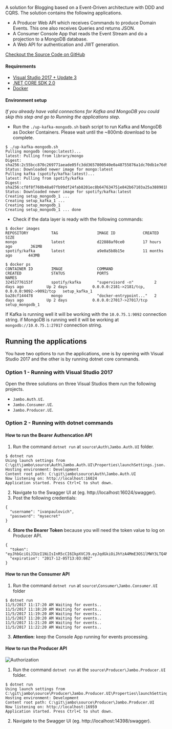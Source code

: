 A solution for Blogging based on a Event-Driven architecture with DDD and CQRS. The solution contains the following applications.
* A Producer Web API which receives Commands to produce Domain Events. This one also receives Queries and returns JSON. 
* A Consumer Console App that reads the Event Stream and do a projection to a MongoDB database.
* A Web API for authentication and JWT generation.

[Checkout the Source Code on GitHub](https://github.com/ivanpaulovich/jambo)

#### Requirements
* [Visual Studio 2017 + Update 3](https://www.visualstudio.com/en-us/news/releasenotes/vs2017-relnotes)
* [.NET CORE SDK 2.0](https://www.microsoft.com/net/download/core)
* [Docker](https://docs.docker.com/docker-for-windows/install/)

#### Environment setup

*If you already have valid connections for Kafka and MongoDB you could skip this step and go to Running the applications step.*

* Run the `./up-kafka-mongodb.sh` bash script to run Kafka and MongoDB as Docker Containers. Please wait until the ~800mb download to be complete.

```
$ ./up-kafka-mongodb.sh
Pulling mongodb (mongo:latest)...
latest: Pulling from library/mongo
Digest: sha256:2c55bcc870c269771aeade05fc3dd3657800540e0a48755876a1dc70db1e76d9
Status: Downloaded newer image for mongo:latest
Pulling kafka (spotify/kafka:latest)...
latest: Pulling from spotify/kafka
Digest: sha256:cf8f8f760b48a07fb99df24fab8201ec8b647634751e842b67103a25a388981b
Status: Downloaded newer image for spotify/kafka:latest
Creating setup_mongodb_1 ...
Creating setup_kafka_1 ...
Creating setup_mongodb_1
Creating setup_mongodb_1 ... done
```
* Check if the data layer is ready with the following commands:

```
$ docker images
REPOSITORY          TAG                 IMAGE ID            CREATED             SIZE
mongo               latest              d22888af0ce0        17 hours ago        361MB
spotify/kafka       latest              a9e0a5b8b15e        11 months ago       443MB
```

```
$ docker ps
CONTAINER ID        IMAGE               COMMAND                  CREATED             STATUS              PORTS                                            NAMES
32452776153f        spotify/kafka       "supervisord -n"         2 days ago          Up 2 days           0.0.0.0:2181->2181/tcp, 0.0.0.0:9092->9092/tcp   setup_kafka_1
ba28cf144478        mongo               "docker-entrypoint..."   2 days ago          Up 2 days           0.0.0.0:27017->27017/tcp                         setup_mongodb_1
```

If Kafka is running well it will be working with the `10.0.75.1:9092` connection string.
if MongoDB is running well it will be working at `mongodb://10.0.75.1:27017` connection string.

## Running the applications

You have two options to run the applications, one is by opening with Visual Studio 2017 and the other is by running dotnet core commands.

### Option 1 - Running with Visual Studio 2017

Open the three solutions on three Visual Studios them run the following projects.

* `Jambo.Auth.UI`.
* `Jambo.Consumer.UI`. 
* `Jambo.Producer.UI`.

### Option 2 - Running with dotnet commands

#### How to run the Bearer Authencation API

1. Run the command `dotnet run` at `source\Auth\Jambo.Auth.UI` folder.
```
$ dotnet run
Using launch settings from C:\git\jambo\source\Auth\Jambo.Auth.UI\Properties\launchSettings.json...
Hosting environment: Development
Content root path: C:\git\jambo\source\Auth\Jambo.Auth.UI
Now listening on: http://localhost:16024
Application started. Press Ctrl+C to shut down.
```
2. Navigate to the Swagger UI at (eg. http://localhost:16024/swagger).
3. Post the following credentials:
```
{
  "username": "ivanpaulovich",
  "password": "mysecret"
}
```
4. __Store the Bearer Token__ because you will need the token value to log on Producer API.
```
{
  "token": "eyJhbGciOiJIUzI1NiIsInR5cCI6IkpXVCJ9.eyJqdGkiOiJhYzA4MmE3OS1lMWY3LTQ4MTktYmU1Mi1hOTQwMTBkM2VjZTciLCJzdWIiOiJzdHJpbmciLCJleHAiOjE1MTI0Nzg5ODgsImlzcyI6Imh0dHA6Ly9teWFjY291bnRhcGkiLCJhdWQiOiJodHRwOi8vbXlhY2NvdW50YXBpIn0.9YKGmKaptLBDcExHhPOQ3_j9TsdbkcRf8ZtvIkdq8Go",
  "expiration": "2017-12-05T13:03:08Z"
}
```
#### How to run the Consumer API

1. Run the command `dotnet run` at `source\Consumer\Jambo.Consumer.UI` folder 

```
$ dotnet run
11/5/2017 11:17:20 AM Waiting for events..
11/5/2017 11:18:20 AM Waiting for events..
11/5/2017 11:19:20 AM Waiting for events..
11/5/2017 11:20:20 AM Waiting for events..
11/5/2017 11:21:20 AM Waiting for events..
11/5/2017 11:22:20 AM Waiting for events..
```

3. __Attention:__ keep the Console App running for events processing.

#### How to run the Producer API

![Authorization](https://github.com/ivanpaulovich/jambo/blob/master/Producer.png)

1. Run the command `dotnet run` at the `source\Producer\Jambo.Producer.UI` folder.

```
$ dotnet run
Using launch settings from C:\git\jambo\source\Producer\Jambo.Producer.UI\Properties\launchSettings.json...
Hosting environment: Development
Content root path: C:\git\jambo\source\Producer\Jambo.Producer.UI
Now listening on: http://localhost:16959
Application started. Press Ctrl+C to shut down.
```

2. Navigate to the Swagger UI (eg. http://localhost:14398/swagger).
